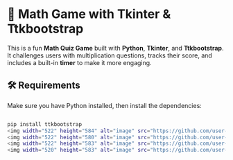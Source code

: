 # 🧮 Math Game with Tkinter & Ttkbootstrap  

This is a fun **Math Quiz Game** built with **Python**, **Tkinter**, and **Ttkbootstrap**.  
It challenges users with multiplication questions, tracks their score, and includes a built-in **timer** to make it more engaging.  

## 🛠️ Requirements  

Make sure you have Python installed, then install the dependencies:  

```bash

pip install ttkbootstrap
<img width="522" height="584" alt="image" src="https://github.com/user-attachments/assets/6d6f6837-5382-457b-9c35-e257a5c4de98" />
<img width="522" height="580" alt="image" src="https://github.com/user-attachments/assets/f8c1215f-0a14-4ace-81d6-5066a2d92944" />
<img width="522" height="583" alt="image" src="https://github.com/user-attachments/assets/22914153-21bd-47e4-809d-46907ece276c" />
<img width="520" height="583" alt="image" src="https://github.com/user-attachments/assets/3e4c784b-6d2a-4a25-8697-836dd2aa1797" />
